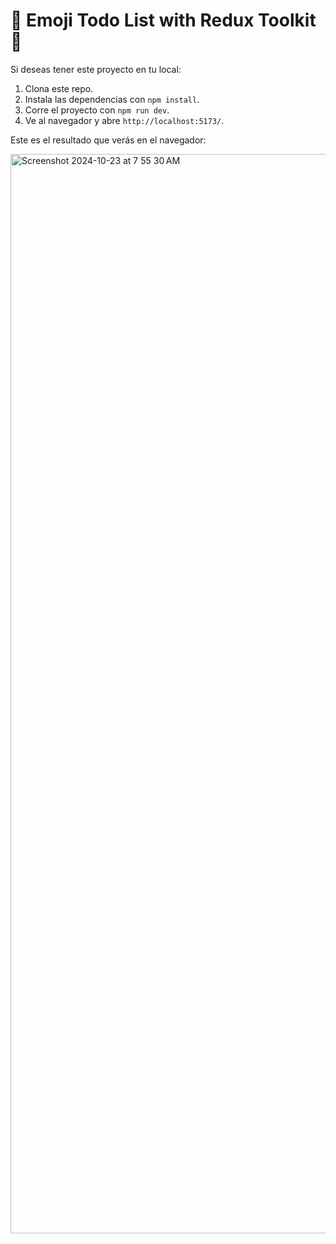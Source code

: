 # 🌱 Emoji Todo List with Redux Toolkit 🌿

Si deseas tener este proyecto en tu local:

1. Clona este repo.
2. Instala las dependencias con `npm install`.
3. Corre el proyecto con `npm run dev`.
4. Ve al navegador y abre `http://localhost:5173/`.

Este es el resultado que verás en el navegador:

<img width="1727" alt="Screenshot 2024-10-23 at 7 55 30 AM" src="https://github.com/user-attachments/assets/34c655fb-dbd1-407b-b4e1-d6be3439b092">
